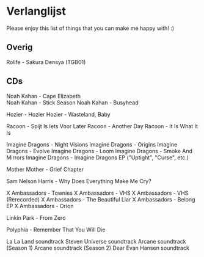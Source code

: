 # Verlanglijst
Please enjoy this list of things that you can make me happy with! :)

## Overig
Rolife - Sakura Densya (TGB01)

## CDs
Noah Kahan - Cape Elizabeth <br>
Noah Kahan - Stick Season
Noah Kahan - Busyhead

Hozier - Hozier
Hozier - Wasteland, Baby

Racoon - Spijt Is Iets Voor Later
Racoon - Another Day
Racoon - It Is What It Is

Imagine Dragons - Night Visions
Imagine Dragons - Origins
Imagine Dragons - Evolve
Imagine Dragons - Loom
Imagine Dragons - Smoke And Mirrors
Imagine Dragons - Imagine Dragons EP ("Uptight", "Curse", etc.)

Mother Mother - Grief Chapter

Sam Nelson Harris - Why Does Everything Make Me Cry?

X Ambassadors - Townies
X Ambassadors - VHS
X Ambassadors - VHS (Rerecorded)
X Ambassadors - The Beautiful Liar
X Ambassadors - Belong EP
X Ambassadors - Orion

Linkin Park - From Zero

Polyphia - Remember That You Will Die

La La Land soundtrack
Steven Universe soundtrack
Arcane soundtrack (Season 1)
Arcane soundtrack (Season 2)
Dear Evan Hansen soundtrack